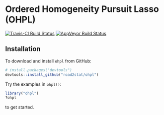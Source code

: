 # Ordered Homogeneity Pursuit Lasso (OHPL)

[![Travis-CI Build Status](https://travis-ci.org/road2stat/ohpl.svg?branch=master)](https://travis-ci.org/road2stat/ohpl)
[![AppVeyor Build Status](https://ci.appveyor.com/api/projects/status/github/road2stat/ohpl?branch=master&svg=true)](https://ci.appveyor.com/project/road2stat/ohpl)

## Installation

To download and install `ohpl` from GitHub:

```r
# install.packages("devtools")
devtools::install_github("road2stat/ohpl")
```

Try the examples in `ohpl()`:

```r
library("ohpl")
?ohpl
```

to get started.
